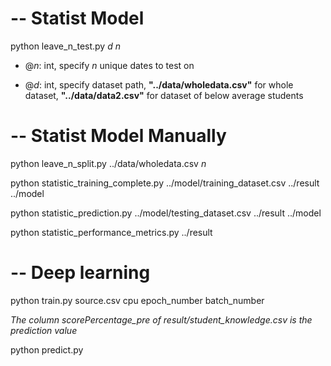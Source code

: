 # -- Statist Model
python leave_n_test.py *d* *n*

* @*n*: int, specify *n* unique dates to test on

* @*d*: int, specify dataset path, **"../data/wholedata.csv"** for whole dataset, **"../data/data2.csv"** for dataset of below average students

# -- Statist Model Manually
python leave_n_split.py ../data/wholedata.csv *n*

python statistic_training_complete.py ../model/training_dataset.csv ../result ../model

python statistic_prediction.py ../model/testing_dataset.csv ../result ../model

python statistic_performance_metrics.py ../result

# -- Deep learning
python train.py source.csv cpu epoch_number batch_number

*The column scorePercentage_pre of result/student_knowledge.csv is the prediction value*

python predict.py 